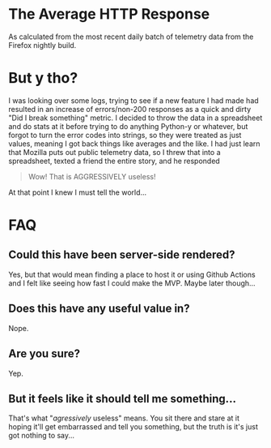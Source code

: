 # The Average HTTP Response

As calculated from the most recent daily batch of telemetry data from the Firefox nightly build.

# But y tho?

I was looking over some logs, trying to see if a new feature I had made had 
resulted in an increase of errors/non-200 responses as a quick and dirty "Did
I break something" metric. I decided to throw the data in a spreadsheet and do
stats at it before trying to do anything Python-y or whatever, but forgot to
turn the error codes into strings, so they were treated as just values, meaning
I got back things like averages and the like. I had just learn that Mozilla puts
out public telemetry data, so I threw that into a spreadsheet, texted a friend
the entire story, and he responded

> Wow! That is AGGRESSIVELY useless!

At that point I knew I must tell the world...

# FAQ

## Could this have been server-side rendered?

Yes, but that would mean finding a place to host it or using Github Actions
and I felt like seeing how fast I could make the MVP. Maybe later though...

## Does this have any useful value in?

Nope.

## Are you sure?

Yep.

## But it feels like it should tell me something...

That's what "*agressively* useless" means. You sit there and stare at it hoping
it'll get embarrassed and tell you something, but the truth is it's just got
nothing to say...
